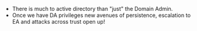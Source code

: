 - There is much to active directory than "just" the Domain Admin.
- Once we have DA privileges new avenues of persistence, escalation to EA and attacks across trust open up!


